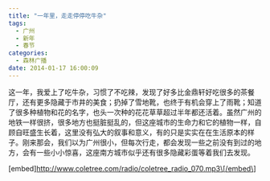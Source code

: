 ```yaml
---
title: "一年里，走走停停吃牛杂"
tags:
  - 广州
  - 新年
  - 春节
categories:
  - 森林广播
date: 2014-01-17 16:00:09
---
```


这一年，我爱上了吃牛杂，习惯了不吃辣，发现了好多比金鼎轩好吃很多的茶餐厅，还有更多隐藏于市井的美食；扔掉了雪地靴，也终于有机会穿上了雨靴；知道了很多种植物和花的名字，也头一次种的花花草草超过半年都还活着。虽然广州的地铁一样很挤，很多地方也挺脏挺乱的，但这座城市的生命力和它的植物一样，自顾自旺盛生长着，这里没有弘大的叙事和意义，有的只是实实在在生活原本的样子。刚来那会，我们以为广州很小，但每次行走，都会发现一些之前没有到过的地方，会有一些小小惊喜，这座南方城市似乎还有很多隐藏彩蛋等着我们去发现。   

\[embed\]http://www.coletree.com/radio/coletree_radio_070.mp3\[/embed\]